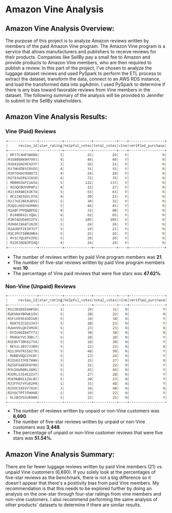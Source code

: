 # Amazon Vine Analysis

## **Amazon Vine Analysis Overview:** 
The purpose of this project is to analyze Amazon reviews written by members of the paid Amazon Vine program. The Amazon Vine program is a service that allows manufacturers and publishers to receive reviews for their products. Companies like SellBy pay a small fee to Amazon and provide products to Amazon Vine members, who are then required to publish a review. In this part of the project, I've chosen to analyze the luggage dataset reviews and used PySpark to perform the ETL process to extract the dataset, transform the data, connect to an AWS RDS instance, and load the transformed data into pgAdmin. I used PySpark to determine if there is any bias toward favorable reviews from Vine members in the dataset.  The following summary of the analysis will be provided to Jennifer to submit to the SellBy stakeholders.

## **Amazon Vine Analysis Results:**
 ### Vine (Paid) Reviews
 
 ![paidreviews_df](Images/paidreviews_df.PNG)
 
 - The number of reviews written by paid Vine program members was **21**.  
 - The number of five-star reviews written by paid Vine program members was **10**. 
 - The percentage of Vine paid reviews that were five stars was **47.62%**. 
 
 ### Non-Vine (Unpaid) Reviews 
 
 ![unpaidreviews_df](Images/unpaidreviews_df.PNG)
 
 - The number of reviews written by unpaid or non-Vine customers was **6,690**.  
 - The number of five-star reviews written by unpaid or non-Vine customers was **3,448**. 
 - The percentage of unpaid or non-Vine customer reviews that were five stars was **51.54%**.


## **Amazon Vine Analysis Summary:** 
There are far fewer luggage reviews written by paid Vine members (21) vs. unpaid Vine customers (6,690). If you solely look at the percentages of five-star reviews as the benchmark, there is not a big difference so it doesn't appear that there's a positivity bias from paid Vine members.  My recommendation is that this needs to be explored further by doing an analysis on the one-star through four-star ratings from vine members and non-vine customers.  I also recommend performing the same analysis of other products' datasets to determine if there are similar results.  




